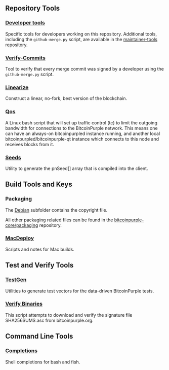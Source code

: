 Repository Tools
---------------------

### [Developer tools](/contrib/devtools) ###
Specific tools for developers working on this repository.
Additional tools, including the `github-merge.py` script, are available in the [maintainer-tools](https://github.com/bitcoinpurple-core/bitcoinpurple-maintainer-tools) repository.

### [Verify-Commits](/contrib/verify-commits) ###
Tool to verify that every merge commit was signed by a developer using the `github-merge.py` script.

### [Linearize](/contrib/linearize) ###
Construct a linear, no-fork, best version of the blockchain.

### [Qos](/contrib/qos) ###

A Linux bash script that will set up traffic control (tc) to limit the outgoing bandwidth for connections to the BitcoinPurple network. This means one can have an always-on bitcoinpurpled instance running, and another local bitcoinpurpled/bitcoinpurple-qt instance which connects to this node and receives blocks from it.

### [Seeds](/contrib/seeds) ###
Utility to generate the pnSeed[] array that is compiled into the client.

Build Tools and Keys
---------------------

### Packaging ###
The [Debian](/contrib/debian) subfolder contains the copyright file.

All other packaging related files can be found in the [bitcoinpurple-core/packaging](https://github.com/bitcoinpurple-core/packaging) repository.

### [MacDeploy](/contrib/macdeploy) ###
Scripts and notes for Mac builds.

Test and Verify Tools
---------------------

### [TestGen](/contrib/testgen) ###
Utilities to generate test vectors for the data-driven BitcoinPurple tests.

### [Verify Binaries](/contrib/verifybinaries) ###
This script attempts to download and verify the signature file SHA256SUMS.asc from bitcoinpurple.org.

Command Line Tools
---------------------

### [Completions](/contrib/completions) ###
Shell completions for bash and fish.
